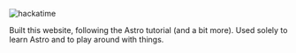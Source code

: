 ![hackatime](https://hackatime-badge.hackclub.com/U093CSTTEDN/astro-tutorial)

Built this website, following the Astro tutorial (and a bit more). Used solely to learn Astro and to play around with things.
